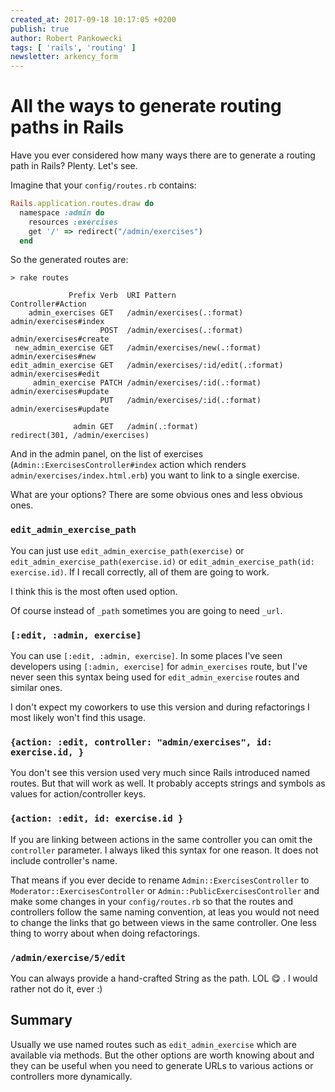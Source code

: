 ```yaml
---
created_at: 2017-09-18 10:17:05 +0200
publish: true
author: Robert Pankowecki
tags: [ 'rails', 'routing' ]
newsletter: arkency_form
---
```


# All the ways to generate routing paths in Rails

Have you ever considered how many ways there are to generate a routing path in Rails? Plenty. Let's see.

<!-- more -->

Imagine that your `config/routes.rb` contains:

```ruby
Rails.application.routes.draw do
  namespace :admin do
    resources :exercises
    get '/' => redirect("/admin/exercises")
  end
```

So the generated routes are:

```
> rake routes

             Prefix Verb  URI Pattern                         Controller#Action
    admin_exercises GET   /admin/exercises(.:format)          admin/exercises#index
                    POST  /admin/exercises(.:format)          admin/exercises#create
 new_admin_exercise GET   /admin/exercises/new(.:format)      admin/exercises#new
edit_admin_exercise GET   /admin/exercises/:id/edit(.:format) admin/exercises#edit
     admin_exercise PATCH /admin/exercises/:id(.:format)      admin/exercises#update
                    PUT   /admin/exercises/:id(.:format)      admin/exercises#update

              admin GET   /admin(.:format)                    redirect(301, /admin/exercises)
```

And in the admin panel, on the list of exercises (`Admin::ExercisesController#index` action which renders `admin/exercises/index.html.erb`) you want to link to a single exercise.

What are your options? There are some obvious ones and less obvious ones.

### `edit_admin_exercise_path`

You can just use `edit_admin_exercise_path(exercise)` or `edit_admin_exercise_path(exercise.id)` or `edit_admin_exercise_path(id: exercise.id)`. If I recall correctly, all of them are going to work.

I think this is the most often used option.

Of course instead of `_path` sometimes you are going to need `_url`.

### `[:edit, :admin, exercise]`

You can use `[:edit, :admin, exercise]`. In some places I've seen developers using `[:admin, exercise]` for `admin_exercises` route, but I've never seen this syntax being used for `edit_admin_exercise` routes and similar ones.

I don't expect my coworkers to use this version and during refactorings I most likely won't find this usage.

### `{action: :edit, controller: "admin/exercises", id: exercise.id, }`

You don't see this version used very much since Rails introduced named routes. But that will work as well. It probably accepts strings and symbols as values for action/controller keys.

### `{action: :edit, id: exercise.id }`

If you are linking between actions in the same controller you can omit the `controller` parameter. I always liked this syntax for one reason. It does not include controller's name.

That means if you ever decide to rename `Admin::ExercisesController` to `Moderator::ExercisesController` or `Admin::PublicExercisesController` and make some changes in your `config/routes.rb` so that the routes and controllers follow the same naming convention, at leas you would not need to change the links that go between views in the same controller. One less thing to worry about when doing refactorings.

### `/admin/exercise/5/edit`

You can always provide a hand-crafted String as the path. LOL 😋 . I would rather not do it, ever :)

## Summary

Usually we use named routes such as `edit_admin_exercise` which are available via methods. But the other options are worth knowing about and they can be useful when you need to generate URLs to various actions or controllers more dynamically.
